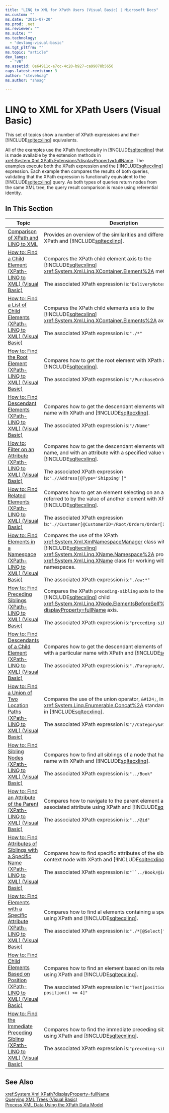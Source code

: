 ```yaml
---
title: "LINQ to XML for XPath Users (Visual Basic) | Microsoft Docs"
ms.custom: ""
ms.date: "2015-07-20"
ms.prod: .net
ms.reviewer: ""
ms.suite: ""
ms.technology: 
  - "devlang-visual-basic"
ms.tgt_pltfrm: ""
ms.topic: "article"
dev_langs: 
  - "VB"
ms.assetid: 0e64911c-a7cc-4c20-b927-ca99078b5656
caps.latest.revision: 3
author: "stevehoag"
ms.author: "shoag"

---
```

# LINQ to XML for XPath Users (Visual Basic)
This set of topics show a number of XPath expressions and their [!INCLUDE[sqltecxlinq](../../../../csharp/programming-guide/concepts/linq/includes/sqltecxlinq_md.md)] equivalents.  
  
 All of the examples use the XPath functionality in [!INCLUDE[sqltecxlinq](../../../../csharp/programming-guide/concepts/linq/includes/sqltecxlinq_md.md)] that is made available by the extension methods in <xref:System.Xml.XPath.Extensions?displayProperty=fullName>. The examples execute both the XPath expression and the [!INCLUDE[sqltecxlinq](../../../../csharp/programming-guide/concepts/linq/includes/sqltecxlinq_md.md)] expression. Each example then compares the results of both queries, validating that the XPath expression is functionally equivalent to the [!INCLUDE[sqltecxlinq](../../../../csharp/programming-guide/concepts/linq/includes/sqltecxlinq_md.md)] query. As both types of queries return nodes from the same XML tree, the query result comparison is made using referential identity.  
  
## In This Section  
  
|Topic|Description|  
|-----------|-----------------|  
|[Comparison of XPath and LINQ to XML](../../../../visual-basic/programming-guide/concepts/linq/comparison-of-xpath-and-linq-to-xml.md)|Provides an overview of the similarities and differences between XPath and [!INCLUDE[sqltecxlinq](../../../../csharp/programming-guide/concepts/linq/includes/sqltecxlinq_md.md)].|  
|[How to: Find a Child Element (XPath-LINQ to XML) (Visual Basic)](../../../../visual-basic/programming-guide/concepts/linq/how-to-find-a-child-element-xpath-linq-to-xml.md)|Compares the XPath child element axis to the [!INCLUDE[sqltecxlinq](../../../../csharp/programming-guide/concepts/linq/includes/sqltecxlinq_md.md)] <xref:System.Xml.Linq.XContainer.Element%2A> method.<br /><br /> The associated XPath expression is:`"DeliveryNotes"`.|  
|[How to: Find a List of Child Elements (XPath-LINQ to XML) (Visual Basic)](../../../../visual-basic/programming-guide/concepts/linq/how-to-find-a-list-of-child-elements-xpath-linq-to-xml.md)|Compares the XPath child elements axis to the [!INCLUDE[sqltecxlinq](../../../../csharp/programming-guide/concepts/linq/includes/sqltecxlinq_md.md)] <xref:System.Xml.Linq.XContainer.Elements%2A> axis.<br /><br /> The associated XPath expression is:`"./*"`|  
|[How to: Find the Root Element (XPath-LINQ to XML) (Visual Basic)](../../../../visual-basic/programming-guide/concepts/linq/how-to-find-the-root-element-xpath-linq-to-xml.md)|Compares how to get the root element with XPath and [!INCLUDE[sqltecxlinq](../../../../csharp/programming-guide/concepts/linq/includes/sqltecxlinq_md.md)].<br /><br /> The associated XPath expression is:`"/PurchaseOrders"`|  
|[How to: Find Descendant Elements (XPath-LINQ to XML) (Visual Basic)](../../../../visual-basic/programming-guide/concepts/linq/how-to-find-descendant-elements-xpath-linq-to-xml.md)|Compares how to get the descendant elements with a particular name with XPath and [!INCLUDE[sqltecxlinq](../../../../csharp/programming-guide/concepts/linq/includes/sqltecxlinq_md.md)].<br /><br /> The associated XPath expression is:`"//Name"`|  
|[How to: Filter on an Attribute (XPath-LINQ to XML) (Visual Basic)](../../../../visual-basic/programming-guide/concepts/linq/how-to-filter-on-an-attribute-xpath-linq-to-xml.md)|Compares how to get the descendant elements with a specified name, and with an attribute with a specified value with XPath and [!INCLUDE[sqltecxlinq](../../../../csharp/programming-guide/concepts/linq/includes/sqltecxlinq_md.md)].<br /><br /> The associated XPath expression is:`".//Address[@Type='Shipping']"`|  
|[How to: Find Related Elements (XPath-LINQ to XML) (Visual Basic)](../../../../visual-basic/programming-guide/concepts/linq/how-to-find-related-elements-xpath-linq-to-xml.md)|Compares how to get an element selecting on an attribute that is referred to by the value of another element with XPath and [!INCLUDE[sqltecxlinq](../../../../csharp/programming-guide/concepts/linq/includes/sqltecxlinq_md.md)].<br /><br /> The associated XPath expression is:`".//Customer[@CustomerID=/Root/Orders/Order[12]/CustomerID]"`|  
|[How to: Find Elements in a Namespace (XPath-LINQ to XML) (Visual Basic)](../../../../visual-basic/programming-guide/concepts/linq/how-to-find-elements-in-a-namespace.md)|Compares the use of the XPath <xref:System.Xml.XmlNamespaceManager> class with the [!INCLUDE[sqltecxlinq](../../../../csharp/programming-guide/concepts/linq/includes/sqltecxlinq_md.md)] <xref:System.Xml.Linq.XName.Namespace%2A> property of the <xref:System.Xml.Linq.XName> class for working with XML namespaces.<br /><br /> The associated XPath expression is:`"./aw:*"`|  
|[How to: Find Preceding Siblings (XPath-LINQ to XML) (Visual Basic)](../../../../visual-basic/programming-guide/concepts/linq/how-to-find-preceding-siblings-xpath-linq-to-xml.md)|Compares the XPath `preceding-sibling` axis to the [!INCLUDE[sqltecxlinq](../../../../csharp/programming-guide/concepts/linq/includes/sqltecxlinq_md.md)] child <xref:System.Xml.Linq.XNode.ElementsBeforeSelf%2A?displayProperty=fullName> axis.<br /><br /> The associated XPath expression is:`"preceding-sibling::*"`|  
|[How to: Find Descendants of a Child Element (XPath-LINQ to XML) (Visual Basic)](../../../../visual-basic/programming-guide/concepts/linq/how-to-find-descendants-of-a-child-element-xpath-linq-to-xml.md)|Compares how to get the descendant elements of a child element with a particular name with XPath and [!INCLUDE[sqltecxlinq](../../../../csharp/programming-guide/concepts/linq/includes/sqltecxlinq_md.md)].<br /><br /> The associated XPath expression is:`"./Paragraph//Text/text()"`|  
|[How to: Find a Union of Two Location Paths (XPath-LINQ to XML) (Visual Basic)](../../../../visual-basic/programming-guide/concepts/linq/how-to-find-a-union-of-two-location-paths-xpath.md)|Compares the use of the union operator, `&#124;`, in XPath with the <xref:System.Linq.Enumerable.Concat%2A> standard query operator in [!INCLUDE[sqltecxlinq](../../../../csharp/programming-guide/concepts/linq/includes/sqltecxlinq_md.md)].<br /><br /> The associated XPath expression is:`"//Category&#124;//Price"`|  
|[How to: Find Sibling Nodes (XPath-LINQ to XML) (Visual Basic)](../../../../visual-basic/programming-guide/concepts/linq/how-to-find-sibling-nodes-xpath-linq-to-xml.md)|Compares how to find all siblings of a node that have a specific name with XPath and [!INCLUDE[sqltecxlinq](../../../../csharp/programming-guide/concepts/linq/includes/sqltecxlinq_md.md)].<br /><br /> The associated XPath expression is:`"../Book"`|  
|[How to: Find an Attribute of the Parent (XPath-LINQ to XML) (Visual Basic)](../../../../visual-basic/programming-guide/concepts/linq/how-to-find-an-attribute-of-the-parent-xpath-linq-to-xml.md)|Compares how to navigate to the parent element and find an associated attribute using XPath and [!INCLUDE[sqltecxlinq](../../../../csharp/programming-guide/concepts/linq/includes/sqltecxlinq_md.md)].<br /><br /> The associated XPath expression is:`"../@id"`|  
|[How to: Find Attributes of Siblings with a Specific Name (XPath-LINQ to XML) (Visual Basic)](../../../../visual-basic/programming-guide/concepts/linq/how-to-find-attributes-of-siblings-with-a-specific-name.md)|Compares how to find specific attributes of the siblings of the context node with XPath and [!INCLUDE[sqltecxlinq](../../../../csharp/programming-guide/concepts/linq/includes/sqltecxlinq_md.md)].<br /><br /> The associated XPath expression is:`"``../Book/@id``"`|  
|[How to: Find Elements with a Specific Attribute (XPath-LINQ to XML) (Visual Basic)](../../../../visual-basic/programming-guide/concepts/linq/how-to-find-elements-with-a-specific-attribute.md)|Compares how to find al elements containing a specific attribute using XPath and [!INCLUDE[sqltecxlinq](../../../../csharp/programming-guide/concepts/linq/includes/sqltecxlinq_md.md)].<br /><br /> The associated XPath expression is:`"./*[@Select]"`|  
|[How to: Find Child Elements Based on Position (XPath-LINQ to XML) (Visual Basic)](../../../../visual-basic/programming-guide/concepts/linq/how-to-find-child-elements-based-on-position.md)|Compares how to find an element based on its relative position using XPath and [!INCLUDE[sqltecxlinq](../../../../csharp/programming-guide/concepts/linq/includes/sqltecxlinq_md.md)].<br /><br /> The associated XPath expression is:`"Test[position() >= 2 and position() <= 4]"`|  
|[How to: Find the Immediate Preceding Sibling (XPath-LINQ to XML) (Visual Basic)](../../../../visual-basic/programming-guide/concepts/linq/how-to-find-the-immediate-preceding-sibling-xpath-linq-to-xml.md)|Compares how to find the immediate preceding sibling of a node using XPath and [!INCLUDE[sqltecxlinq](../../../../csharp/programming-guide/concepts/linq/includes/sqltecxlinq_md.md)].<br /><br /> The associated XPath expression is:`"preceding-sibling::*[1]"`|  
  
## See Also  
 <xref:System.Xml.XPath?displayProperty=fullName>   
 [Querying XML Trees (Visual Basic)](../../../../visual-basic/programming-guide/concepts/linq/querying-xml-trees.md)   
 [Process XML Data Using the XPath Data Model](http://msdn.microsoft.com/library/536c6fce-1453-4654-9c72-bca54d47e081)